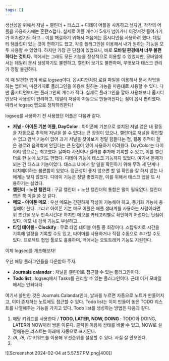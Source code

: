 ```yaml
---
tags: []
---
```

생산성을 위해서 저널 + 캘린더 + 태스크 + 디데이 어플을 사용하고 싶지만, 각각의 어플을 사용하기에는 혼란스럽다. 실제로 어플 개수가 5개가 넘어가니 이것저것 들어가기가 어지럽기도 하고... 이를 해결하기 위해서 처음에는 옵시디언을 사용하려 했다. 데일리 템플릿이 있는 것이 편하기도 했고, 각종 플러그인을 이용해서 내가 원하는 기능을 모두 사용할 수 있었다. 하지만 가장 큰 단점이 있었으니, 바로 **모바일 환경에서 너무 불편하다는 것이다.** 맥에서는 그래도 모든 기능을 정상적으로 이용할 수 있었지만, 모바일에서는 데일리 문서 생성하기도 불편하고, 캘린더 보기도 불편하며, 무엇보다 태스크 관리가 정말 불편하다.

이 때 발견한 앱이 바로 *logseq*이다. 옵시디언처럼 로컬 파일을 이용해서 문서 작업을 하는 앱이며, 마찬가지로 플러그인을 이용해 원하는 기능을 마음대로 사용할 수 있다. 다만 옵시디언보다는 플러그인의 개수가 적다. 실제로 플러그인을 깔아 사용해보니 옵시디언보다 사용성이 편리하고, 데일리 저널이 자동으로 만들어진다는 점이 몹시 편리했다. 따라서 logseq 앱으로 정착하려한다!

logseq를 사용하기 전 사용했던 어플은 다음과 같다.
- **저널 - 아이폰 기본 어플, DayColor** : 아이폰에 기본으로 설치된 저널 앱은 내 활동을 자동으로 추적해 저널을 쓸 수 있다는 큰 장점이 있으나, 캘린더로 저널을 확인할 수 없고 검색 기능이 없어 과거 저널을 찾아보기 정말 힘들다는 점, 활동 추적이 걸은 경로와 음악밖에 안된다는 큰 단점이 있어 사용하기 어려웠다. DayColor는 다이어리 앱으로는 최고였다. 날마다 사진이나 컬러를 추가해 기록할 수 있고, 이를 캘린더로 한 눈에 보기도 편했다. 디데이 기능에 태스크 기능까지 있었다. 여기서 문제가 되는 건 태스크 기능이었다. 태스크 UI에서 할 일을 확인하기 위해 무려 세 단계나 터치해야하는 불편함이 있었다. 접근성이 좋지 않으면 할 일 확인을 잘 하지 않는 나에게는 맞지 않았다. 디데이 기능은 정말 좋았지만, 이를 위해서 태스크 엡을 또 사용하기는 싫었다.
- **캘린더 - 노션 캘린더** : 구글 캘린더 + 노션 캘린더의 통합은 말이 필요없다. 캘린더 앱은 쭉 이걸 쓸 것 같다. 
- **메모 - 아이폰 메모** : 우선 메모는 간편하게 작성이 가능해야 하고, 동기화 기능에 충실해야 한다. 그리고 아이폰 기본 메모 어플은 애플 생태계를 사용하는 사람이라면 위 조건을 모두 만족시킨다! 하지만 메모를 카테고리별로 확인하기 어렵다는 단점이 있다. 메모 내 검색 기능도 부실하고...
- **타임 테이블 - Clockify** : 무료 타임 테이블 어플 중 최강이다. 스탑워치로 시간을 기록해 일정을 기록할 수도 있고, 타이머를 사용하거나 직접 수동으로 추가할 수도 있다. 프로젝트 협업 툴로도 훌륭하며, 맥에서는 오토트래커 기능도 지원한다. 

이제 logseq를 개조해보자!

우선 해당 플러그인들을 다운받아 주자.
- **Journals calandar** : 저널을 캘린더로 접근할 수 있는 플러그인이다.
- **Todo list** : logseq에서 Tasks를 관리할 수 있는 플러그인이다. 근데 이거 모바일에서는 안되더라

여기서 쓸만한 것은 Journals Calandar인데, 날짜를 누르면 자동으로 노트가 만들어지고, 이미 존재하는 노트에도 접근할 수 있다. Todo list는 이미 만들어 놓은 TODO 리스트를 나열해주는 기능을 가지고 있다. Todo list를 생성하는 방법은 다음과 같다.

1. 해당 키워드를 사용한다 / **TODO, LATER, NOW, DOING** : TODO와 DOING, LATER와 NOW끼리 쌍을 이룬다. 클릭을 이용해 상태를 바꿀 수 있고, NOW로 설정해놓은 리스트는 아래에 자동으로 표시된다.
2. */A, /B, /C* 키워드를 이용해 우선순위를 설정할 수 있다. 사실 잘 안보인다.
3. 

![[Screenshot 2024-02-04 at 5.57.57 PM.png|400]]